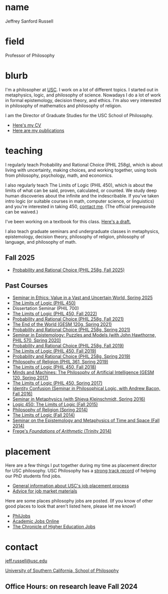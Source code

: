 # name
Jeffrey Sanford Russell

# field
Professor of Philosophy

# blurb

I'm a philosopher at [USC](https://dornsife.usc.edu/phil/). I work on a lot of different topics. I started out in metaphysics, logic, and philosophy of science. Nowadays I do a lot of work in formal epistemology, decision theory, and ethics. I'm also very interested in philosophy of mathematics and philosophy of religion.

I am the Director of Graduate Studies for the USC School of Philosophy.

*   [Here's my CV](cv.pdf)
*   [Here are my publications](https://philpeople.org/profiles/jeffrey-sanford-russell)

# teaching

I regularly teach Probability and Rational Choice (PHIL 258g), which is about living with uncertainty, making choices, and working together, using tools from philosophy, psychology, math, and economics.

I also regularly teach The Limits of Logic (PHIL 450), which is about
the limits of what can be said, proven, calculated, or counted.
We study deep human discoveries about the infinite and the indescribable. If you've taken intro logic (or suitable courses in math, computer science, or linguistics) and you're interested in taking 450, [contact me](#contact). (The official prerequisite can be waived.)

I've been working on a textbook for this class.
[Here's a draft.](limits-of-logic.pdf)

I also teach graduate seminars and undergraduate classes in metaphysics, epistemology, decision theory, philosophy of religion, philosophy of language, and philosophy of math.

## Fall 2025

-   [Probability and Rational Choice (PHIL 258g, Fall 2025)](courses/probability-fall-2025.html)

## Past Courses

-   [Seminar in Ethics: Value in a Vast and Uncertain World, Spring 2025](https://tinyurl.com/readings-vast-value)
-   [The Limits of Logic (PHIL 450)](logic-450-2023.html)
-   Dissertation Seminar (PHIL 700)
-   [The Limits of Logic (PHIL 450, Fall 2022)](logic-450-2022.html)
-   [Probability and Rational Choice (PHIL 258g, Fall 2021)](courses/probability-fall-2021.html)
-   [The End of the World (GESM 120g, Spring 2021)](courses/gesm-spring-2021.html)
-   [Probability and Rational Choice (PHIL 258g, Spring 2021)](courses/probability-spring-2021.html)
-   [Seminar in Epistemology: Puzzles and Models (with John Hawthorne, PHIL 570, Spring 2020)](https://docs.google.com/document/d/17bwJiTgVJxMq7vUxo6iJ00-gqKxNJHbcQ-4IvIAm5Dk/edit?usp=sharing)
-   [Probability and Rational Choice (PHIL 258g, Fall 2019)](courses/probability.2019f.syllabus.html)
-   [The Limits of Logic (PHIL 450, Fall 2019)](logic450-2019)
-   [Probability and Rational Choice (PHIL 258g, Spring 2019)](courses/probability.2019s.syllabus.pdf)
-   [Philosophy of Religion (PHIL 361, Spring 2019)](courses/religion.2019.syllabus.pdf)
-   [The Limits of Logic (PHIL 450, Fall 2018)](courses/logic.2018.syllabus.pdf)
-   [Minds and Machines: The Philosophy of Artificial Intelligence (GESM 120, Spring 2017)](courses/ai.syllabus.pdf)
-   [The Limits of Logic (PHIL 450, Spring 2017)](courses/logic.2017.syllabus.pdf)
-   [Identity Confusion (Seminar in Philosophical Logic, with Andrew Bacon, Fall 2016) ](courses/identity.2016.syllabus.pdf)
-   [Seminar in Metaphysics (with Shieva Kleinschmidt, Spring 2016)](courses/metaphysics.2016.syllabus.pdf)
-   [Logic 450: The Limits of Logic (Fall 2015)](courses/logic.2015.syllabus.pdf)
-   [Philosophy of Religion (Spring 2014)](courses/religion.2014.syllabus.pdf)
-   [The Limits of Logic (Fall 2014)](courses/logic.2014.syllabus.pdf)
-   [Seminar on the Epistemology and Metaphysics of Time and Space (Fall 2014)](courses/me.2014.syllabus.pdf)
-   [Frege's *Foundations of Arithmetic* (Trinity 2014)](courses/frege.2014.syllabus.pdf)

# placement

Here are a few things I put together during my time as placement director for USC philosophy. USC Philosophy has a [strong track record](https://dornsife.usc.edu/phil/placement-record/) of helping our PhD students find jobs.

-   [General information about USC's job placement process](placement/placement-notes-2022.pdf)
-   [Advice for job market materials](placement/placement-advice.pdf)

Here are some places philosophy jobs are posted. (If you know of other good places to look that aren't listed here, please let me know!)

-   [PhilJobs](https://philjobs.org)
-   [Academic Jobs Online](https://academicjobsonline.org/ajo)
-   [The Chronicle of Higher Education Jobs](https://jobs.chronicle.com)


# contact

<jeff.russell@usc.edu>

[University of Southern California, School of Philosophy](http://dornsife.usc.edu/phil/)

## Office Hours: on research leave Fall 2024
<!-- 
| Mudd Hall of Philosophy 205E
| Monday 3:30–4:30pm
| Wednesday 3:30–4:15pm
| or [by appointment](https://calendly.com/jeff-russell) -->


